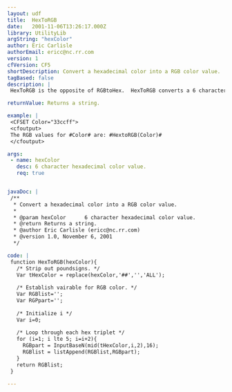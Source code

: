 ```yaml
---
layout: udf
title:  HexToRGB
date:   2001-11-06T13:26:17.000Z
library: UtilityLib
argString: "hexColor"
author: Eric Carlisle
authorEmail: ericc@nc.rr.com
version: 1
cfVersion: CF5
shortDescription: Convert a hexadecimal color into a RGB color value.
tagBased: false
description: |
 HexToRGB is the opposite of RGBtoHex.  HexToRGB converts a 6 character hexadecimal color value into an RGB list (rr,gg,bb).

returnValue: Returns a string.

example: |
 <CFSET Color="33ccff">
 <cfoutput>
 The RGB values for #Color# are: #HextoRGB(Color)#
 </cfoutput>

args:
 - name: hexColor
   desc: 6 character hexadecimal color value.
   req: true


javaDoc: |
 /**
  * Convert a hexadecimal color into a RGB color value.
  * 
  * @param hexColor      6 character hexadecimal color value. 
  * @return Returns a string. 
  * @author Eric Carlisle (ericc@nc.rr.com) 
  * @version 1.0, November 6, 2001 
  */

code: |
 function HexToRGB(hexColor){
   /* Strip out poundsigns. */
   Var tHexColor = replace(hexColor,'##','','ALL');
     
   /* Establish vairable for RGB color. */
   Var RGBlist='';
   Var RGPpart='';    
 
   /* Initialize i */
   Var i=0;
 
   /* Loop through each hex triplet */
   for (i=1; i lte 5; i=i+2){
     RGBpart = InputBaseN(mid(tHexColor,i,2),16);
     RGBlist = listAppend(RGBlist,RGBpart);
   }
   return RGBlist;
 }

---
```


